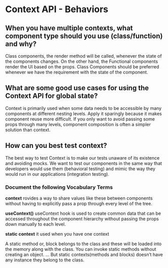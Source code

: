 # Context API - Behaviors

## When you have multiple contexts, what component type should you use (class/function) and why?

Class components, the render method will be called, whenever the state of the components changes. On the other hand, the Functional components render the UI based on the props. Class Components should be preferred whenever we have the requirement with the state of the component.

## What are some good use cases for using the Context API for global state?

Context is primarily used when some data needs to be accessible by many components at different nesting levels. Apply it sparingly because it makes component reuse more difficult. If you only want to avoid passing some props through many levels, component composition is often a simpler solution than context.

## How can you best test context?

The best way to test Context is to make our tests unaware of its existence and avoiding mocks. We want to test our components in the same way that developers would use them (behavioral testing) and mimic the way they would run in our applications (integration testing).

### Document the following Vocabulary Terms

**context**
rovides a way to share values like these between components without having to explicitly pass a prop through every level of the tree.

**useContext()**
useContext hook is used to create common data that can be accessed throughout the component hierarchy without passing the props down manually to each level.

**static context**
it used when you have one context

A static method or, block belongs to the class and these will be loaded into the memory along with the class. You can invoke static methods without creating an object. … But static contexts(methods and blocks) doesn’t have any instance they belong to the class.
